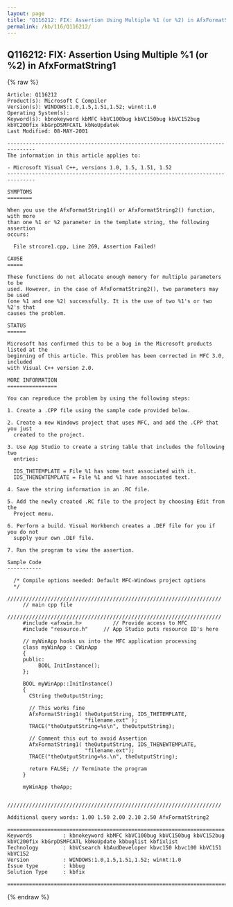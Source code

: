 ```yaml
---
layout: page
title: "Q116212: FIX: Assertion Using Multiple %1 (or %2) in AfxFormatString1"
permalink: /kb/116/Q116212/
---
```


## Q116212: FIX: Assertion Using Multiple %1 (or %2) in AfxFormatString1

{% raw %}

	Article: Q116212
	Product(s): Microsoft C Compiler
	Version(s): WINDOWS:1.0,1.5,1.51,1.52; winnt:1.0
	Operating System(s): 
	Keyword(s): kbnokeyword kbMFC kbVC100bug kbVC150bug kbVC152bug kbVC200fix kbGrpDSMFCATL kbNoUpdatek
	Last Modified: 08-MAY-2001
	
	-------------------------------------------------------------------------------
	The information in this article applies to:
	
	- Microsoft Visual C++, versions 1.0, 1.5, 1.51, 1.52 
	-------------------------------------------------------------------------------
	
	SYMPTOMS
	========
	
	When you use the AfxFormatString1() or AfxFormatString2() function, with more
	than one %1 or %2 parameter in the template string, the following assertion
	occurs:
	
	  File strcore1.cpp, Line 269, Assertion Failed!
	
	CAUSE
	=====
	
	These functions do not allocate enough memory for multiple parameters to be
	used. However, in the case of AfxFormatString2(), two parameters may be used
	(one %1 and one %2) successfully. It is the use of two %1's or two %2's that
	causes the problem.
	
	STATUS
	======
	
	Microsoft has confirmed this to be a bug in the Microsoft products listed at the
	beginning of this article. This problem has been corrected in MFC 3.0, included
	with Visual C++ version 2.0.
	
	MORE INFORMATION
	================
	
	You can reproduce the problem by using the following steps:
	
	1. Create a .CPP file using the sample code provided below.
	
	2. Create a new Windows project that uses MFC, and add the .CPP that you just
	  created to the project.
	
	3. Use App Studio to create a string table that includes the following two
	  entries:
	
	  IDS_THETEMPLATE = File %1 has some text associated with it.
	  IDS_THENEWTEMPLATE = File %1 and %1 have associated text.
	
	4. Save the string information in an .RC file.
	
	5. Add the newly created .RC file to the project by choosing Edit from the
	  Project menu.
	
	6. Perform a build. Visual Workbench creates a .DEF file for you if you do not
	  supply your own .DEF file.
	
	7. Run the program to view the assertion.
	
	Sample Code
	-----------
	
	  /* Compile options needed: Default MFC-Windows project options
	  */ 
	     ///////////////////////////////////////////////////////////////////// 
	     // main cpp file
	     ///////////////////////////////////////////////////////////////////// 
	     #include <afxwin.h>          // Provide access to MFC
	     #include "resource.h"     // App Studio puts resource ID's here
	
	     // myWinApp hooks us into the MFC application processing
	     class myWinApp : CWinApp
	     {
	     public:
	          BOOL InitInstance();
	     };
	
	     BOOL myWinApp::InitInstance()
	     {
	       CString theOutputString;
	
	       // This works fine
	       AfxFormatString1( theOutputString, IDS_THETEMPLATE,
	                         "filename.ext" );
	       TRACE("theOutputString=%s\n", theOutputString);
	
	       // Comment this out to avoid Assertion
	       AfxFormatString1( theOutputString, IDS_THENEWTEMPLATE,
	                         "filename.ext");
	       TRACE("theOutputString=%s.\n", theOutputString);
	
	       return FALSE; // Terminate the program
	     }
	
	     myWinApp theApp;
	
	     ///////////////////////////////////////////////////////////////////// 
	
	Additional query words: 1.00 1.50 2.00 2.10 2.50 AfxFormatString2
	
	======================================================================
	Keywords          : kbnokeyword kbMFC kbVC100bug kbVC150bug kbVC152bug kbVC200fix kbGrpDSMFCATL kbNoUpdate kbbuglist kbfixlist
	Technology        : kbVCsearch kbAudDeveloper kbvc150 kbvc100 kbVC151 kbVC152
	Version           : WINDOWS:1.0,1.5,1.51,1.52; winnt:1.0
	Issue type        : kbbug
	Solution Type     : kbfix
	
	=============================================================================
	

{% endraw %}
